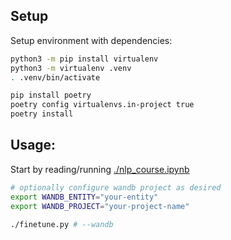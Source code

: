 ## Setup

Setup environment with dependencies:

````bash
python3 -m pip install virtualenv
python3 -m virtualenv .venv
. .venv/bin/activate

pip install poetry
poetry config virtualenvs.in-project true
poetry install
````

## Usage:

Start by reading/running [./nlp_course.ipynb](./nlp_course.ipynb)

````bash
# optionally configure wandb project as desired
export WANDB_ENTITY="your-entity"
export WANDB_PROJECT="your-project-name"

./finetune.py # --wandb
````
